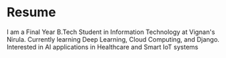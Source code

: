 # Resume
I am a Final Year B.Tech Student in Information Technology at Vignan's Nirula.
Currently learning Deep Learning, Cloud Computing, and Django.
Interested in AI applications in Healthcare and Smart IoT systems 

